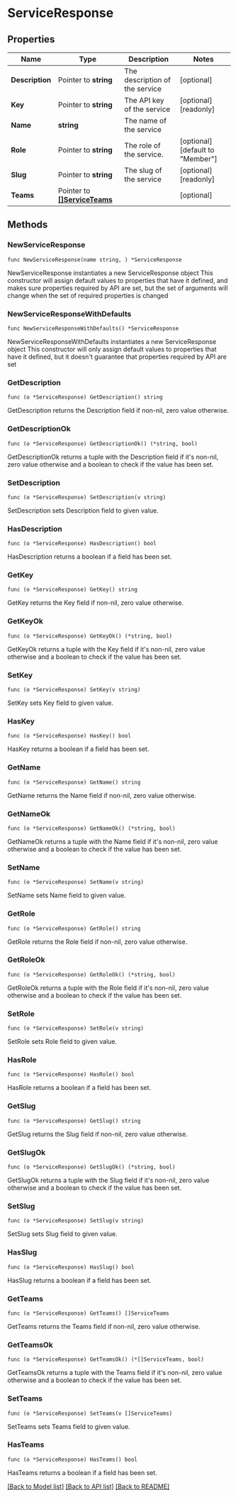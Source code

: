 # ServiceResponse

## Properties

Name | Type | Description | Notes
------------ | ------------- | ------------- | -------------
**Description** | Pointer to **string** | The description of the service | [optional] 
**Key** | Pointer to **string** | The API key of the service | [optional] [readonly] 
**Name** | **string** | The name of the service | 
**Role** | Pointer to **string** | The role of the service. | [optional] [default to "Member"]
**Slug** | Pointer to **string** | The slug of the service | [optional] [readonly] 
**Teams** | Pointer to [**[]ServiceTeams**](ServiceTeams.md) |  | [optional] 

## Methods

### NewServiceResponse

`func NewServiceResponse(name string, ) *ServiceResponse`

NewServiceResponse instantiates a new ServiceResponse object
This constructor will assign default values to properties that have it defined,
and makes sure properties required by API are set, but the set of arguments
will change when the set of required properties is changed

### NewServiceResponseWithDefaults

`func NewServiceResponseWithDefaults() *ServiceResponse`

NewServiceResponseWithDefaults instantiates a new ServiceResponse object
This constructor will only assign default values to properties that have it defined,
but it doesn't guarantee that properties required by API are set

### GetDescription

`func (o *ServiceResponse) GetDescription() string`

GetDescription returns the Description field if non-nil, zero value otherwise.

### GetDescriptionOk

`func (o *ServiceResponse) GetDescriptionOk() (*string, bool)`

GetDescriptionOk returns a tuple with the Description field if it's non-nil, zero value otherwise
and a boolean to check if the value has been set.

### SetDescription

`func (o *ServiceResponse) SetDescription(v string)`

SetDescription sets Description field to given value.

### HasDescription

`func (o *ServiceResponse) HasDescription() bool`

HasDescription returns a boolean if a field has been set.

### GetKey

`func (o *ServiceResponse) GetKey() string`

GetKey returns the Key field if non-nil, zero value otherwise.

### GetKeyOk

`func (o *ServiceResponse) GetKeyOk() (*string, bool)`

GetKeyOk returns a tuple with the Key field if it's non-nil, zero value otherwise
and a boolean to check if the value has been set.

### SetKey

`func (o *ServiceResponse) SetKey(v string)`

SetKey sets Key field to given value.

### HasKey

`func (o *ServiceResponse) HasKey() bool`

HasKey returns a boolean if a field has been set.

### GetName

`func (o *ServiceResponse) GetName() string`

GetName returns the Name field if non-nil, zero value otherwise.

### GetNameOk

`func (o *ServiceResponse) GetNameOk() (*string, bool)`

GetNameOk returns a tuple with the Name field if it's non-nil, zero value otherwise
and a boolean to check if the value has been set.

### SetName

`func (o *ServiceResponse) SetName(v string)`

SetName sets Name field to given value.


### GetRole

`func (o *ServiceResponse) GetRole() string`

GetRole returns the Role field if non-nil, zero value otherwise.

### GetRoleOk

`func (o *ServiceResponse) GetRoleOk() (*string, bool)`

GetRoleOk returns a tuple with the Role field if it's non-nil, zero value otherwise
and a boolean to check if the value has been set.

### SetRole

`func (o *ServiceResponse) SetRole(v string)`

SetRole sets Role field to given value.

### HasRole

`func (o *ServiceResponse) HasRole() bool`

HasRole returns a boolean if a field has been set.

### GetSlug

`func (o *ServiceResponse) GetSlug() string`

GetSlug returns the Slug field if non-nil, zero value otherwise.

### GetSlugOk

`func (o *ServiceResponse) GetSlugOk() (*string, bool)`

GetSlugOk returns a tuple with the Slug field if it's non-nil, zero value otherwise
and a boolean to check if the value has been set.

### SetSlug

`func (o *ServiceResponse) SetSlug(v string)`

SetSlug sets Slug field to given value.

### HasSlug

`func (o *ServiceResponse) HasSlug() bool`

HasSlug returns a boolean if a field has been set.

### GetTeams

`func (o *ServiceResponse) GetTeams() []ServiceTeams`

GetTeams returns the Teams field if non-nil, zero value otherwise.

### GetTeamsOk

`func (o *ServiceResponse) GetTeamsOk() (*[]ServiceTeams, bool)`

GetTeamsOk returns a tuple with the Teams field if it's non-nil, zero value otherwise
and a boolean to check if the value has been set.

### SetTeams

`func (o *ServiceResponse) SetTeams(v []ServiceTeams)`

SetTeams sets Teams field to given value.

### HasTeams

`func (o *ServiceResponse) HasTeams() bool`

HasTeams returns a boolean if a field has been set.


[[Back to Model list]](../README.md#documentation-for-models) [[Back to API list]](../README.md#documentation-for-api-endpoints) [[Back to README]](../README.md)


